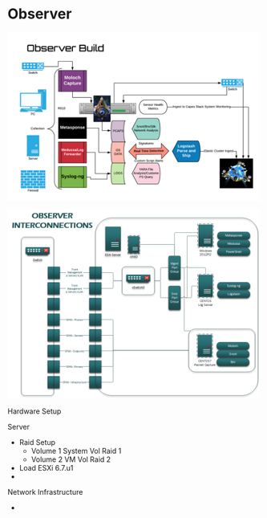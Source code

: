 # Observer
![build](observer-build.png)

![build](Observer-Interconnections.png)

Hardware Setup

Server
  - Raid Setup
    - Volume 1 System Vol Raid 1
    - Volume 2 VM Vol Raid 2
  - Load ESXi 6.7.u1
  - 



Network Infrastructure

- 
